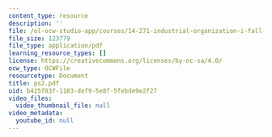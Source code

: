 ```yaml
---
content_type: resource
description: ''
file: /ol-ocw-studio-app/courses/14-271-industrial-organization-i-fall-2005/b425f83f1183def95e8f5febde9e2f27_ps2.pdf
file_size: 123779
file_type: application/pdf
learning_resource_types: []
license: https://creativecommons.org/licenses/by-nc-sa/4.0/
ocw_type: OCWFile
resourcetype: Document
title: ps2.pdf
uid: b425f83f-1183-def9-5e8f-5febde9e2f27
video_files:
  video_thumbnail_file: null
video_metadata:
  youtube_id: null
---
```

